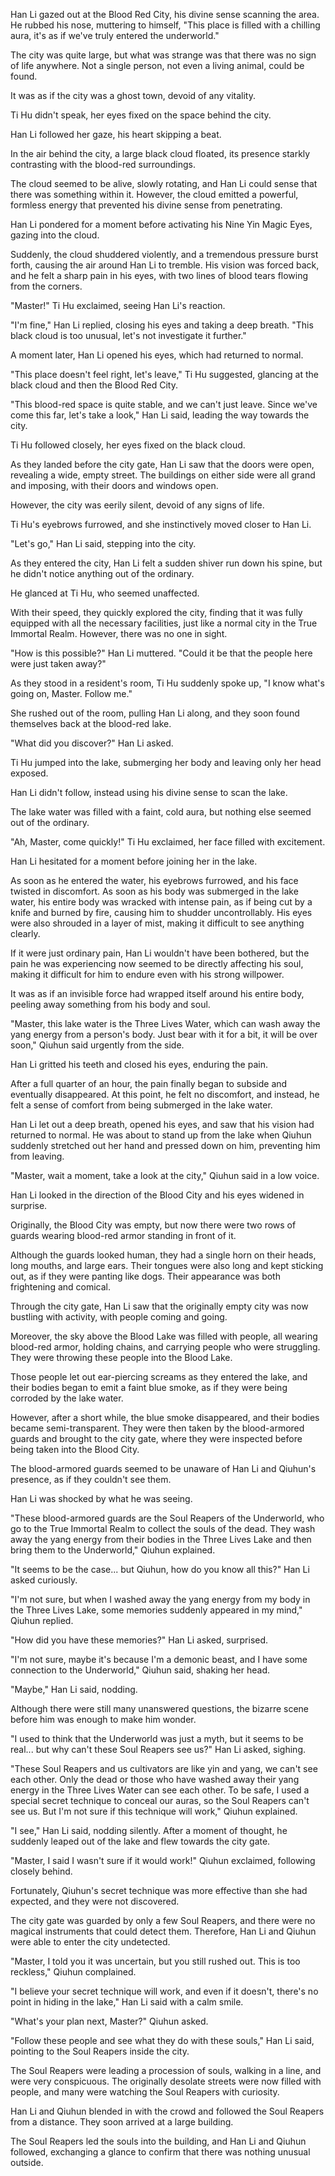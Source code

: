 Han Li gazed out at the Blood Red City, his divine sense scanning the area. He rubbed his nose, muttering to himself, "This place is filled with a chilling aura, it's as if we've truly entered the underworld."

The city was quite large, but what was strange was that there was no sign of life anywhere. Not a single person, not even a living animal, could be found.

It was as if the city was a ghost town, devoid of any vitality.

Ti Hu didn't speak, her eyes fixed on the space behind the city.

Han Li followed her gaze, his heart skipping a beat.

In the air behind the city, a large black cloud floated, its presence starkly contrasting with the blood-red surroundings.

The cloud seemed to be alive, slowly rotating, and Han Li could sense that there was something within it. However, the cloud emitted a powerful, formless energy that prevented his divine sense from penetrating.

Han Li pondered for a moment before activating his Nine Yin Magic Eyes, gazing into the cloud.

Suddenly, the cloud shuddered violently, and a tremendous pressure burst forth, causing the air around Han Li to tremble. His vision was forced back, and he felt a sharp pain in his eyes, with two lines of blood tears flowing from the corners.

"Master!" Ti Hu exclaimed, seeing Han Li's reaction.

"I'm fine," Han Li replied, closing his eyes and taking a deep breath. "This black cloud is too unusual, let's not investigate it further."

A moment later, Han Li opened his eyes, which had returned to normal.

"This place doesn't feel right, let's leave," Ti Hu suggested, glancing at the black cloud and then the Blood Red City.

"This blood-red space is quite stable, and we can't just leave. Since we've come this far, let's take a look," Han Li said, leading the way towards the city.

Ti Hu followed closely, her eyes fixed on the black cloud.

As they landed before the city gate, Han Li saw that the doors were open, revealing a wide, empty street. The buildings on either side were all grand and imposing, with their doors and windows open.

However, the city was eerily silent, devoid of any signs of life.

Ti Hu's eyebrows furrowed, and she instinctively moved closer to Han Li.

"Let's go," Han Li said, stepping into the city.

As they entered the city, Han Li felt a sudden shiver run down his spine, but he didn't notice anything out of the ordinary.

He glanced at Ti Hu, who seemed unaffected.

With their speed, they quickly explored the city, finding that it was fully equipped with all the necessary facilities, just like a normal city in the True Immortal Realm. However, there was no one in sight.

"How is this possible?" Han Li muttered. "Could it be that the people here were just taken away?"

As they stood in a resident's room, Ti Hu suddenly spoke up, "I know what's going on, Master. Follow me."

She rushed out of the room, pulling Han Li along, and they soon found themselves back at the blood-red lake.

"What did you discover?" Han Li asked.

Ti Hu jumped into the lake, submerging her body and leaving only her head exposed.

Han Li didn't follow, instead using his divine sense to scan the lake.

The lake water was filled with a faint, cold aura, but nothing else seemed out of the ordinary.

"Ah, Master, come quickly!" Ti Hu exclaimed, her face filled with excitement.

Han Li hesitated for a moment before joining her in the lake.

As soon as he entered the water, his eyebrows furrowed, and his face twisted in discomfort.
As soon as his body was submerged in the lake water, his entire body was wracked with intense pain, as if being cut by a knife and burned by fire, causing him to shudder uncontrollably. His eyes were also shrouded in a layer of mist, making it difficult to see anything clearly.

If it were just ordinary pain, Han Li wouldn't have been bothered, but the pain he was experiencing now seemed to be directly affecting his soul, making it difficult for him to endure even with his strong willpower.

It was as if an invisible force had wrapped itself around his entire body, peeling away something from his body and soul.

"Master, this lake water is the Three Lives Water, which can wash away the yang energy from a person's body. Just bear with it for a bit, it will be over soon," Qiuhun said urgently from the side.

Han Li gritted his teeth and closed his eyes, enduring the pain.

After a full quarter of an hour, the pain finally began to subside and eventually disappeared. At this point, he felt no discomfort, and instead, he felt a sense of comfort from being submerged in the lake water.

Han Li let out a deep breath, opened his eyes, and saw that his vision had returned to normal. He was about to stand up from the lake when Qiuhun suddenly stretched out her hand and pressed down on him, preventing him from leaving.

"Master, wait a moment, take a look at the city," Qiuhun said in a low voice.

Han Li looked in the direction of the Blood City and his eyes widened in surprise.

Originally, the Blood City was empty, but now there were two rows of guards wearing blood-red armor standing in front of it.

Although the guards looked human, they had a single horn on their heads, long mouths, and large ears. Their tongues were also long and kept sticking out, as if they were panting like dogs. Their appearance was both frightening and comical.

Through the city gate, Han Li saw that the originally empty city was now bustling with activity, with people coming and going.

Moreover, the sky above the Blood Lake was filled with people, all wearing blood-red armor, holding chains, and carrying people who were struggling. They were throwing these people into the Blood Lake.

Those people let out ear-piercing screams as they entered the lake, and their bodies began to emit a faint blue smoke, as if they were being corroded by the lake water.

However, after a short while, the blue smoke disappeared, and their bodies became semi-transparent. They were then taken by the blood-armored guards and brought to the city gate, where they were inspected before being taken into the Blood City.

The blood-armored guards seemed to be unaware of Han Li and Qiuhun's presence, as if they couldn't see them.

Han Li was shocked by what he was seeing.

"These blood-armored guards are the Soul Reapers of the Underworld, who go to the True Immortal Realm to collect the souls of the dead. They wash away the yang energy from their bodies in the Three Lives Lake and then bring them to the Underworld," Qiuhun explained.

"It seems to be the case... but Qiuhun, how do you know all this?" Han Li asked curiously.

"I'm not sure, but when I washed away the yang energy from my body in the Three Lives Lake, some memories suddenly appeared in my mind," Qiuhun replied.

"How did you have these memories?" Han Li asked, surprised.

"I'm not sure, maybe it's because I'm a demonic beast, and I have some connection to the Underworld," Qiuhun said, shaking her head.

"Maybe," Han Li said, nodding.

Although there were still many unanswered questions, the bizarre scene before him was enough to make him wonder.

"I used to think that the Underworld was just a myth, but it seems to be real... but why can't these Soul Reapers see us?" Han Li asked, sighing.

"These Soul Reapers and us cultivators are like yin and yang, we can't see each other. Only the dead or those who have washed away their yang energy in the Three Lives Water can see each other. To be safe, I used a special secret technique to conceal our auras, so the Soul Reapers can't see us. But I'm not sure if this technique will work," Qiuhun explained.

"I see," Han Li said, nodding silently. After a moment of thought, he suddenly leaped out of the lake and flew towards the city gate.

"Master, I said I wasn't sure if it would work!" Qiuhun exclaimed, following closely behind.

Fortunately, Qiuhun's secret technique was more effective than she had expected, and they were not discovered.

The city gate was guarded by only a few Soul Reapers, and there were no magical instruments that could detect them. Therefore, Han Li and Qiuhun were able to enter the city undetected.

"Master, I told you it was uncertain, but you still rushed out. This is too reckless," Qiuhun complained.

"I believe your secret technique will work, and even if it doesn't, there's no point in hiding in the lake," Han Li said with a calm smile.

"What's your plan next, Master?" Qiuhun asked.

"Follow these people and see what they do with these souls," Han Li said, pointing to the Soul Reapers inside the city.

The Soul Reapers were leading a procession of souls, walking in a line, and were very conspicuous. The originally desolate streets were now filled with people, and many were watching the Soul Reapers with curiosity.

Han Li and Qiuhun blended in with the crowd and followed the Soul Reapers from a distance. They soon arrived at a large building.

The Soul Reapers led the souls into the building, and Han Li and Qiuhun followed, exchanging a glance to confirm that there was nothing unusual outside.